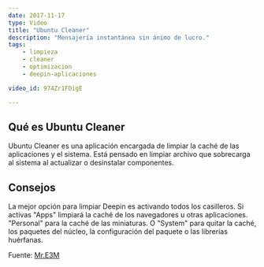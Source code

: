 ```yaml
---
date: 2017-11-17
type: Video
title: "Ubuntu Cleaner"
description: "Mensajería instantánea sin ánimo de lucro."
tags:
    - limpieza
    - cleaner
    - optimizacion
    - deepin-aplicaciones

video_id: 974Zr1FDigE

---
```

<!--more-->

## Qué es Ubuntu Cleaner

Ubuntu Cleaner es una aplicación encargada de limpiar la caché de las aplicaciones y el sistema. Está pensado en limpiar archivo que sobrecarga al sistema al actualizar o desinstalar componentes.

## Consejos

La mejor opción para limpiar Deepin es activando todos los casilleros. Si activas "Apps" limpiará la caché de los navegadores u otras aplicaciones. "Personal" para la caché de las miniaturas. O "System" para quitar la caché, los paquetes del núcleo, la configuración del paquete o las librerías huérfanas.


Fuente: [Mr.E3M](https://www.youtube.com/channel/UCz8wSHbknLrl4DA5CIfcRTw)
